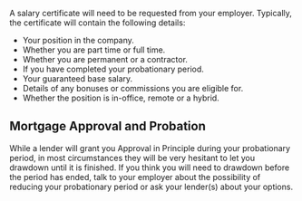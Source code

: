 A salary certificate will need to be requested from your employer. 
 Typically, the certificate will contain the following details:

* Your position in the company.
* Whether you are part time or full time.
* Whether you are permanent or a contractor.
* If you have completed your probationary period.
* Your guaranteed base salary.
* Details of any bonuses or commissions you are eligible for.
* Whether the position is in-office, remote or a hybrid. 


## Mortgage Approval and Probation

While a lender will grant you Approval in Principle during your probationary period, in most circumstances they will be very hesitant to let you drawdown until it is finished. If you think you will need to drawdown before the period has ended, talk to your employer about the possibility of reducing your probationary period or ask your lender(s) about your options.
